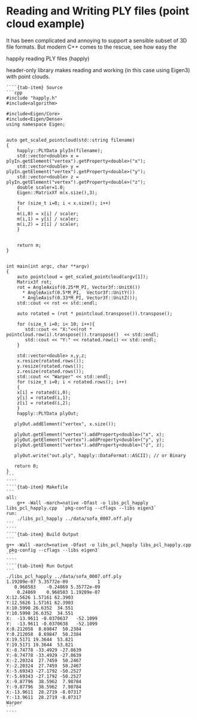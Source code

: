 # Reading and Writing PLY files (point cloud example)

It has been complicated and annoying to support a sensible subset of 3D file formats.
But modern C++ comes to the rescue, see how easy the

happily reading PLY files (happly)

header-only library makes reading and working (in this case using Eigen3) with point clouds.

`````{tab-set}
````{tab-item} Source
```cpp
#include "happly.h"
#include<algorithm>

#include<Eigen/Core>
#include<Eigen/Dense>
using namespace Eigen;


auto get_scaled_pointcloud(std::string filename)
{
    happly::PLYData plyIn(filename);
    std::vector<double> x = plyIn.getElement("vertex").getProperty<double>("x");
    std::vector<double> y = plyIn.getElement("vertex").getProperty<double>("y");
    std::vector<double> z = plyIn.getElement("vertex").getProperty<double>("z");
    double scaler=1.0;
    Eigen::MatrixXf m(x.size(),3);
    		       
    for (size_t i=0; i < x.size(); i++)
    {
	m(i,0) = x[i] / scaler;
	m(i,1) = y[i] / scaler;
	m(i,2) = z[i] / scaler;
    }

    
    return m;
}


int main(int argc, char **argv)
{
    auto pointcloud = get_scaled_pointcloud(argv[1]);
    Matrix3f rot;
    rot = AngleAxisf(0.25*M_PI, Vector3f::UnitX())
      * AngleAxisf(0.5*M_PI,  Vector3f::UnitY())
      * AngleAxisf(0.33*M_PI, Vector3f::UnitZ());
    std::cout << rot << std::endl;

    auto rotated = (rot * pointcloud.transpose()).transpose();
    
    for (size_t i=0; i< 10; i++){    
       std::cout << "X:"<<(rot * pointcloud.row(i).transpose()).transpose()  << std::endl;
       std::cout << "Y:" << rotated.row(i) << std::endl;
    }

    std::vector<double> x,y,z;
    x.resize(rotated.rows());
    y.resize(rotated.rows());
    z.resize(rotated.rows());
    std::cout << "Warper" << std::endl;
    for (size_t i=0; i < rotated.rows(); i++)
    {
	x[i] = rotated(i,0);
	y[i] = rotated(i,1);
	z[i] = rotated(i,2);
    }
    happly::PLYData plyOut;

   plyOut.addElement("vertex", x.size());

   plyOut.getElement("vertex").addProperty<double>("x", x);
   plyOut.getElement("vertex").addProperty<double>("y", y);
   plyOut.getElement("vertex").addProperty<double>("z", z);

   plyOut.write("out.ply", happly::DataFormat::ASCII); // or Binary

   return 0;
}
```
````
````{tab-item} Makefile
```
all: 
	g++ -Wall -march=native -Ofast -o libs_pcl_happly libs_pcl_happly.cpp  `pkg-config --cflags --libs eigen3`
run: 
	./libs_pcl_happly ../data/sofa_0007.off.ply
```
````
````{tab-item} Build Output
```
g++ -Wall -march=native -Ofast -o libs_pcl_happly libs_pcl_happly.cpp  `pkg-config --cflags --libs eigen3`
```
````
````{tab-item} Run Output
```
./libs_pcl_happly ../data/sofa_0007.off.ply
1.19209e-07 5.35772e-09           1
   0.968583    -0.24869 5.35772e-09
    0.24869    0.968583 1.19209e-07
X:12.5626 1.57161 62.3903
Y:12.5626 1.57161 62.3903
X:10.5998 26.6352  34.551
Y:10.5998 26.6352  34.551
X:  -13.9611 -0.0370637   -52.1099
Y:  -13.9611 -0.0370638   -52.1099
X:0.212058  8.69847  50.2384
Y:0.212058  8.69847  50.2384
X:19.5171 19.3644  53.821
Y:19.5171 19.3644  53.821
X:-8.74778 -33.4929 -27.8639
Y:-8.74778 -33.4929 -27.8639
X:-2.20324  27.7459  50.2467
Y:-2.20324  27.7459  50.2467
X:-5.69343 -27.1792 -50.2527
Y:-5.69343 -27.1792 -50.2527
X:-9.87796  38.5962  7.98784
Y:-9.87796  38.5962  7.98784
X:-13.9611  28.2719 -8.07317
Y:-13.9611  28.2719 -8.07317
Warper
```
````
````` 
